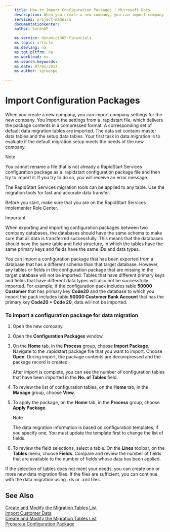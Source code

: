 ```yaml
---
    title: How to Import Configuration Packages | Microsoft Docs
    description: When you create a new company, you can import company settings for the new company. You import the settings from a .rapidstart file, which delivers the package contents in a compressed format. A corresponding set of default data migration tables are imported. The data set contains master data tables and the setup data tables. Your first task in data migration is to evaluate if the default migration setup meets the needs of the new company.
    services: project-madeira
    documentationcenter: ''
    author: SorenGP

    ms.service: dynamics365-financials
    ms.topic: article
    ms.devlang: na
    ms.tgt_pltfrm: na
    ms.workload: na
    ms.search.keywords:
    ms.date: 07/01/2017
    ms.author: sgroespe

---
```

# Import Configuration Packages
When you create a new company, you can import company settings for the new company. You import the settings from a .rapidstart file, which delivers the package contents in a compressed format. A corresponding set of default data migration tables are imported. The data set contains master data tables and the setup data tables. Your first task in data migration is to evaluate if the default migration setup meets the needs of the new company.  

> [!NOTE]  
>  You cannot rename a file that is not already a RapidStart Services configuration package as a .rapidstart configuration package file and then try to import it. If you try to do so, you will receive an error message.  

 The RapidStart Services migration tools can be applied to any table. Use the migration tools for fast and accurate data transfer.  

 Before you start, make sure that you are on the RapidStart Services Implementer Role Center.

> [!IMPORTANT]  
>  When exporting and importing configuration packages between two company databases, the databases should have the same schema to make sure that all data is transferred successfully. This means that the databases should have the same table and field structure, in which the tables have the same primary keys and fields have the same IDs and data types.  
>   
>  You can import a configuration package that has been exported from a database that has a different schema than that target database. However, any tables or fields in the configuration package that are missing in the target database will not be imported. Tables that have different primary keys and fields that have different data types will also not be successfully imported. For example, if the configuration pack includes table **50000 Customer** that has primary key **Code20** and the database to which you import the pack includes table **50000 Customer Bank Account** that has the primary key **Code20 + Code 20**, data will not be imported.  

### To import a configuration package for data migration  

1.  Open the new company.  

2.  Open the **Configuration Packages** window.  

3.  On the **Home** tab, in the **Process** group, choose **Import Package**. Navigate to the .rapidstart package file that you want to import. Choose **Open**. During import, the package contents are decompressed and the package record is created.  

     After import is complete, you can see the number of configuration tables that have been imported in the **No. of Tables** field.  

4.  To review the list of configuration tables, on the **Home** tab, in the **Manage** group, choose **View**.  

5.  To apply the package, on the **Home** tab, in the **Process** group, choose **Apply Package**.  

    > [!NOTE]  
    >  The data migration information is based on configuration templates, if you specify one. You must update the template first to change the list of fields.  

6.  To review the field selections, select a table. On the **Lines** toolbar, on the **Tables** menu, choose  **Fields**. Compare and review the number of fields that are available to the number of fields whose data has been applied.  

 If the selection of tables does not meet your needs, you can create one or more new data migration files. If the files are sufficient, you can continue with the data migration using .xls or .xml files.  

## See Also  
 [Create and Modify the Migration Tables List](admin-how-to-create-and-modify-the-migration-tables-list.md)   
 [Import Customer Data](admin-how-to-import-customer-data.md)   
 [Create and Modify the Migration Tables List](admin-how-to-create-and-modify-the-migration-tables-list.md)   
 [Prepare a Configuration Package](admin-how-to-prepare-a-configuration-package.md)
